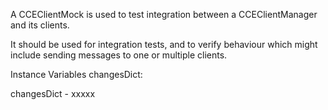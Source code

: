 A CCEClientMock is used to test integration between a CCEClientManager and its clients.

It should be used for integration tests, and to verify behaviour which might include sending messages to one or multiple clients.

Instance Variables
	changesDict:		<Object>

changesDict
	- xxxxx
